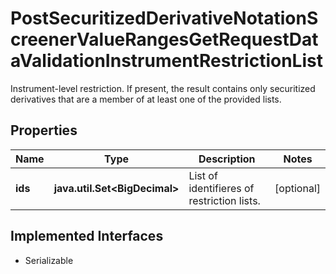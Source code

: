 

# PostSecuritizedDerivativeNotationScreenerValueRangesGetRequestDataValidationInstrumentRestrictionList

Instrument-level restriction. If present, the result contains only securitized derivatives that are a member of at least one of the provided lists.

## Properties

Name | Type | Description | Notes
------------ | ------------- | ------------- | -------------
**ids** | **java.util.Set&lt;BigDecimal&gt;** | List of identifieres of restriction lists. |  [optional]


## Implemented Interfaces

* Serializable


